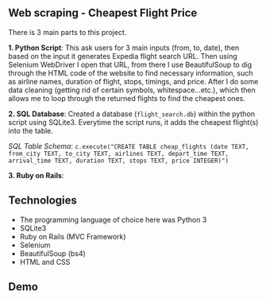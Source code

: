 ## Web scraping - Cheapest Flight Price
There is 3 main parts to this project. 

  **1. Python Script**: This ask users for 3 main inputs (from, to, date), then based on the input it generates Expedia flight search URL. Then using Selenium WebDriver I open that URL, from there I use BeautifulSoup to dig through the HTML code of the website to find necessary information, such as airline names, duration of flight, stops, timings, and price. After I do some data cleaning (getting rid of certain symbols, whitespace...etc.), which then allows me to loop through the returned flights to find the cheapest ones. 
  
  **2. SQL Database**: Created a database (`flight_search.db`) within the python script using SQLite3. Everytime the script runs, it adds the cheapest flight(s) into the table.
  
  *SQL Table Schema*: ```c.execute("CREATE TABLE cheap_flights (date TEXT, from_city TEXT, to_city TEXT, airlines TEXT, depart_time TEXT, arrival_time TEXT, duration TEXT, stops TEXT, price INTEGER)")```
  
  
  **3. Ruby on Rails**:
  
  
## Technologies

- The programming language of choice here was Python 3
- SQLite3
- Ruby on Rails (MVC Framework)
- Selenium
- BeautifulSoup (bs4)
- HTML and CSS

## Demo

 
